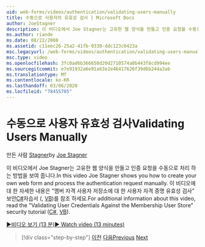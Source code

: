 ```yaml
---
uid: web-forms/videos/authentication/validating-users-manually
title: 수동으로 사용자의 유효성 검사 | Microsoft Docs
author: JoeStagner
description: 이 비디오에서 Joe Stagner는 고유한 웹 양식을 만들고 인증 요청을 수동으로 처리 하는 방법을 보여 줍니다. 이 vi에 대 한 자세한 내용은
ms.author: riande
ms.date: 08/22/2008
ms.assetid: c11eec26-25a2-41fb-9330-ddc123c0423a
msc.legacyurl: /web-forms/videos/authentication/validating-users-manually
msc.type: video
ms.openlocfilehash: 3fc0ad6b366650d20d2710574a0b443f8cd994ee
ms.sourcegitcommit: e7e91932a6e91a63e2e46417626f39d6b244a3ab
ms.translationtype: MT
ms.contentlocale: ko-KR
ms.lasthandoff: 03/06/2020
ms.locfileid: "78455705"
---
```

# <a name="validating-users-manually"></a><span data-ttu-id="9f371-104">수동으로 사용자 유효성 검사</span><span class="sxs-lookup"><span data-stu-id="9f371-104">Validating Users Manually</span></span>

<span data-ttu-id="9f371-105">만든 사람 [Stagner](https://github.com/JoeStagner)</span><span class="sxs-lookup"><span data-stu-id="9f371-105">by [Joe Stagner](https://github.com/JoeStagner)</span></span>

<span data-ttu-id="9f371-106">이 비디오에서 Joe Stagner는 고유한 웹 양식을 만들고 인증 요청을 수동으로 처리 하는 방법을 보여 줍니다.</span><span class="sxs-lookup"><span data-stu-id="9f371-106">In this video Joe Stagner shows you how to create your own web form and process the authentication request manually.</span></span> <span data-ttu-id="9f371-107">이 비디오에 대 한 자세한 내용은 "멤버 자격 사용자 저장소에 대 한 사용자 자격 증명 유효성 검사" 보안[C#](../../overview/older-versions-security/membership/validating-user-credentials-against-the-membership-user-store-cs.md)자습서 (, [VB](../../overview/older-versions-security/membership/validating-user-credentials-against-the-membership-user-store-vb.md))를 참조 하세요.</span><span class="sxs-lookup"><span data-stu-id="9f371-107">For additional information about this video, read the "Validating User Credentials Against the Membership User Store" security tutorial ([C#](../../overview/older-versions-security/membership/validating-user-credentials-against-the-membership-user-store-cs.md), [VB](../../overview/older-versions-security/membership/validating-user-credentials-against-the-membership-user-store-vb.md)).</span></span>

[<span data-ttu-id="9f371-108">&#9654;비디오 보기 (13 분)</span><span class="sxs-lookup"><span data-stu-id="9f371-108">&#9654; Watch video (13 minutes)</span></span>](https://channel9.msdn.com/Blogs/ASP-NET-Site-Videos/validating-users-manually)

> [!div class="step-by-step"]
> <span data-ttu-id="9f371-109">[이전](creating-user-accounts-programmatically.md)
> [다음](validating-users-with-the-login-control.md)</span><span class="sxs-lookup"><span data-stu-id="9f371-109">[Previous](creating-user-accounts-programmatically.md)
[Next](validating-users-with-the-login-control.md)</span></span>
